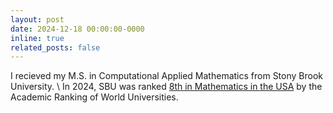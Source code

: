 ```yaml
---
layout: post
date: 2024-12-18 00:00:00-0000
inline: true
related_posts: false
---
```


I recieved my M.S. in Computational Applied Mathematics from Stony Brook University.
\\
In 2024, SBU was ranked <a href="https://www.shanghairanking.com/rankings/gras/2024/RS0101">8th in Mathematics in the USA</a> by the Academic Ranking of World Universities.